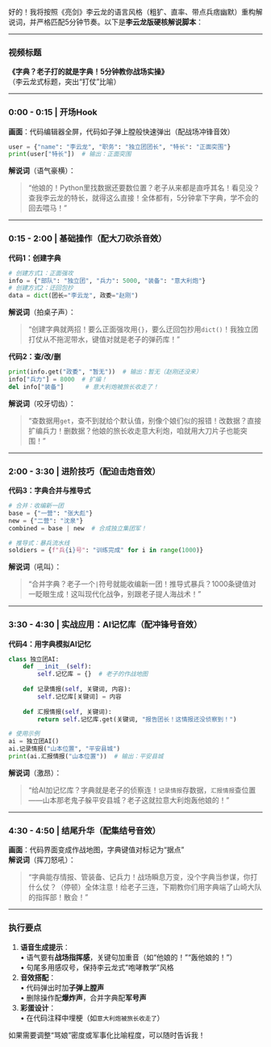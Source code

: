 好的！我将按照《亮剑》李云龙的语言风格（粗犷、直率、带点兵痞幽默）重构解说词，并严格匹配5分钟节奏。以下是**李云龙版硬核解说脚本**：

---

### **视频标题**  
**《字典？老子打的就是字典！5分钟教你战场实操》**  
（李云龙式标题，突出“打仗”比喻）

---

### **0:00 - 0:15 | 开场Hook**  
**画面**：代码编辑器全屏，代码如子弹上膛般快速弹出（配战场冲锋音效）  
```python  
user = {"name": "李云龙", "职务": "独立团团长", "特长": "正面突围"}  
print(user["特长"])  # 输出：正面突围  
```  
**解说词**（语气豪横）：  
> “他娘的！Python里找数据还要数位置？老子从来都是直呼其名！看见没？查我李云龙的特长，就得这么直接！全体都有，5分钟拿下字典，学不会的回去喂马！”  

---

### **0:15 - 2:00 | 基础操作（配大刀砍杀音效）**  
**代码1：创建字典**  
```python  
# 创建方式1：正面强攻  
info = {"部队": "独立团", "兵力": 5000, "装备": "意大利炮"}  
# 创建方式2：迂回包抄  
data = dict(团长="李云龙", 政委="赵刚")  
```  
**解说词**（拍桌子声）：  
> “创建字典就两招！要么正面强攻用`{}`，要么迂回包抄用`dict()`！我独立团打仗从不拖泥带水，键值对就是老子的弹药库！”  

**代码2：查/改/删**  
```python  
print(info.get("政委", "暂无"))  # 输出：暂无（赵刚还没来）  
info["兵力"] = 8000  # 扩编！  
del info["装备"]      # 意大利炮被旅长收走了！  
```  
**解说词**（咬牙切齿）：  
> “查数据用`get`，查不到就给个默认值，别像个娘们似的报错！改数据？直接扩编兵力！删数据？他娘的旅长收走意大利炮，咱就用大刀片子也能突围！”  

---

### **2:00 - 3:30 | 进阶技巧（配迫击炮音效）**  
**代码3：字典合并与推导式**  
```python  
# 合并：收编新一团  
base = {"一营": "张大彪"}  
new = {"二营": "沈泉"}  
combined = base | new  # 合成独立集团军！  

# 推导式：暴兵流水线  
soldiers = {f"兵{i}号": "训练完成" for i in range(1000)}  
```  
**解说词**（吼叫）：  
> “合并字典？老子一个`|`符号就能收编新一团！推导式暴兵？1000条键值对一眨眼生成！这叫现代化战争，别跟老子提人海战术！”  

---

### **3:30 - 4:30 | 实战应用：AI记忆库（配冲锋号音效）**  
**代码4：用字典模拟AI记忆**  
```python  
class 独立团AI:  
    def __init__(self):  
        self.记忆库 = {}  # 老子的作战地图  
  
    def 记录情报(self, 关键词, 内容):  
        self.记忆库[关键词] = 内容  
  
    def 汇报情报(self, 关键词):  
        return self.记忆库.get(关键词, "报告团长！这情报还没侦察到！")  

# 使用示例  
ai = 独立团AI()  
ai.记录情报("山本位置", "平安县城")  
print(ai.汇报情报("山本位置"))  # 输出：平安县城  
```  
**解说词**（激昂）：  
> “给AI加记忆库？字典就是老子的侦察连！`记录情报`存数据，`汇报情报`查位置——山本那老鬼子躲平安县城？老子这就拉意大利炮轰他娘的！”  

---

### **4:30 - 4:50 | 结尾升华（配集结号音效）**  
**画面**：代码界面变成作战地图，字典键值对标记为“据点”  
**解说词**（挥刀怒吼）：  
> “字典能存情报、管装备、记兵力！战场瞬息万变，没个字典当参谋，你打什么仗？（停顿）全体注意！给老子三连，下期教你们用字典端了山崎大队的指挥部！散会！”  

---

### **执行要点**  
1. **语音生成提示**：  
   • 语气要有**战场指挥感**，关键句加重音（如“他娘的！”“轰他娘的！”）  
   • 句尾多用感叹号，保持李云龙式“咆哮教学”风格  
2. **音效搭配**：  
   • 代码弹出时加**子弹上膛声**  
   • 删除操作配**爆炸声**，合并字典配**军号声**  
3. **彩蛋设计**：  
   • 在代码注释中埋梗（如`意大利炮被旅长收走了`）  

如果需要调整“骂娘”密度或军事化比喻程度，可以随时告诉我！